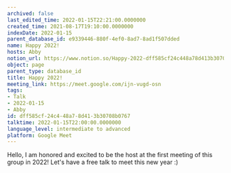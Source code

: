 ```yaml
---
archived: false
last_edited_time: 2022-01-15T22:21:00.0000000
created_time: 2021-08-17T19:10:00.0000000
indexDate: 2022-01-15
parent_database_id: e9339446-880f-4ef0-8ad7-8ad1f507dded
name: Happy 2022!
hosts: Abby
notion_url: https://www.notion.so/Happy-2022-dff585cf24c448a78d413b30708b0767
object: page
parent_type: database_id
title: Happy 2022!
meeting_link: https://meet.google.com/ijn-vugd-osn
tags:
- Talk
- 2022-01-15
- Abby
id: dff585cf-24c4-48a7-8d41-3b30708b0767
talktime: 2022-01-15T22:00:00.0000000
language_level: intermediate to advanced
platform: Google Meet
---
```


Hello, I am honored and excited to be the host at the first meeting of this group in 2022! Let's have a free talk to meet this new year :)





